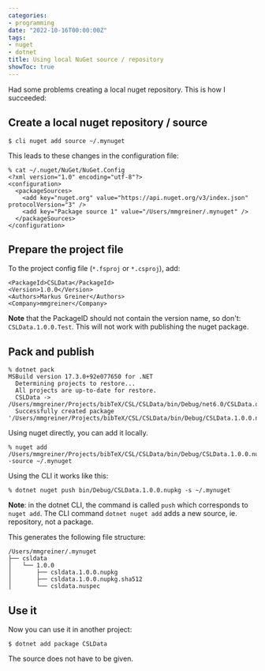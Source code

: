```yaml
---
categories:
- programming
date: "2022-10-16T00:00:00Z"
tags:
- nuget
- dotnet
title: Using local NuGet source / repository
showToc: true
---
```


Had some problems creating a local nuget repository. This is how I succeeded:

## Create a local nuget repository / source

    $ cli nuget add source ~/.mynuget

This leads to these changes in the configuration file:

    % cat ~/.nuget/NuGet/NuGet.Config
    <?xml version="1.0" encoding="utf-8"?>
    <configuration>
      <packageSources>
        <add key="nuget.org" value="https://api.nuget.org/v3/index.json" protocolVersion="3" />
        <add key="Package source 1" value="/Users/mmgreiner/.mynuget" />
      </packageSources>
    </configuration>


## Prepare the project file

To the project config file (`*.fsproj` or `*.csproj`), add:

    <PackageId>CSLData</PackageId>
    <Version>1.0.0</Version>
    <Authors>Markus Greiner</Authors>
    <Company>mmgreiner</Company>

**Note** that the PackageID should not contain the version name, so don't: `CSLData.1.0.0.Test`. This will not work with publishing the nuget package.

## Pack and publish

    % dotnet pack
    MSBuild version 17.3.0+92e077650 for .NET
      Determining projects to restore...
      All projects are up-to-date for restore.
      CSLData -> /Users/mmgreiner/Projects/bibTeX/CSL/CSLData/bin/Debug/net6.0/CSLData.dll
      Successfully created package '/Users/mmgreiner/Projects/bibTeX/CSL/CSLData/bin/Debug/CSLData.1.0.0.nupkg'.

Using nuget directly, you can add it locally.

    % nuget add /Users/mmgreiner/Projects/bibTeX/CSL/CSLData/bin/Debug/CSLData.1.0.0.nupkg -source ~/.mynuget
 
Using the CLI it works like this: 

    % dotnet nuget push bin/Debug/CSLData.1.0.0.nupkg -s ~/.mynuget

**Note**: in the dotnet CLI, the command is called `push` which corresponds to `nuget add`. The CLI command `dotnet nuget add` adds a new source, ie. repository, not a package.

This generates the following file structure:

    /Users/mmgreiner/.mynuget
    ├── csldata
    │   └── 1.0.0
    │       ├── csldata.1.0.0.nupkg
    │       ├── csldata.1.0.0.nupkg.sha512
    │       └── csldata.nuspec

## Use it
Now you can use it in another project:

    $ dotnet add package CSLData

The source does not have to be given.

